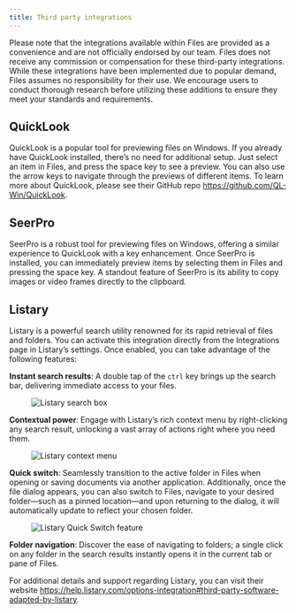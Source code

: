 ```yaml
---
title: Third party integrations
---
```


<script>
  import { InfoBar } from "fluent-svelte";
</script>

<InfoBar severity="information">
	Please note that the integrations available within Files are provided as a convenience and are not officially endorsed by our team. Files does not receive any commission or compensation for these third-party integrations. While these integrations have been implemented due to popular demand, Files assumes no responsibility for their use. We encourage users to conduct thorough research before utilizing these additions to ensure they meet your standards and requirements.
</InfoBar>

## QuickLook

QuickLook is a popular tool for previewing files on Windows. If you already have QuickLook installed, there’s no need for additional setup. Just select an item in Files, and press the space key to see a preview. You can also use the arrow keys to navigate through the previews of different items. To learn more about QuickLook, please see their GitHub repo https://github.com/QL-Win/QuickLook.

## SeerPro

SeerPro is a robust tool for previewing files on Windows, offering a similar experience to QuickLook with a key enhancement. Once SeerPro is installed, you can immediately preview items by selecting them in Files and pressing the space key. A standout feature of SeerPro is its ability to copy images or video frames directly to the clipboard.

## Listary

Listary is a powerful search utility renowned for its rapid retrieval of files and folders. You can activate this integration directly from the Integrations page in Listary’s settings. Once enabled, you can take advantage of the following features:

**Instant search results**: A double tap of the `ctrl` key brings up the search bar, delivering immediate access to your files.

<figure>
    <img src="/docs-resources/Listary.png" alt="Listary search box" />
</figure>

**Contextual power**: Engage with Listary’s rich context menu by right-clicking any search result, unlocking a vast array of actions right where you need them.

<figure>
    <img src="/docs-resources/ListaryMenu.png" alt="Listary context menu" />
</figure>

**Quick switch**: Seamlessly transition to the active folder in Files when opening or saving documents via another application. Additionally, once the file dialog appears, you can also switch to Files, navigate to your desired folder—such as a pinned location—and upon returning to the dialog, it will automatically update to reflect your chosen folder.

<figure>
    <img src="/docs-resources/ListaryQuickSwitch.png" alt="Listary Quick Switch feature" />
</figure>

**Folder navigation**: Discover the ease of navigating to folders; a single click on any folder in the search results instantly opens it in the current tab or pane of Files.

For additional details and support regarding Listary, you can visit their website https://help.listary.com/options-integration#third-party-software-adapted-by-listary.
